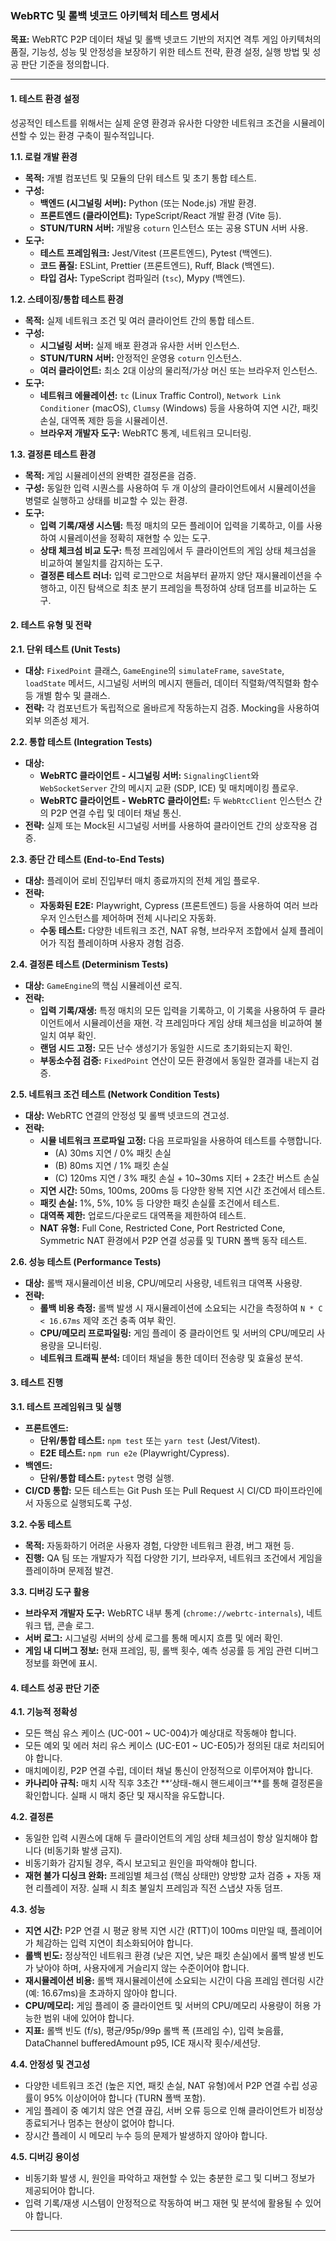 ### **WebRTC 및 롤백 넷코드 아키텍처 테스트 명세서**

**목표:** WebRTC P2P 데이터 채널 및 롤백 넷코드 기반의 저지연 격투 게임 아키텍처의 품질, 기능성, 성능 및 안정성을 보장하기 위한 테스트 전략, 환경 설정, 실행 방법 및 성공 판단 기준을 정의합니다.

---

#### **1. 테스트 환경 설정**

성공적인 테스트를 위해서는 실제 운영 환경과 유사한 다양한 네트워크 조건을 시뮬레이션할 수 있는 환경 구축이 필수적입니다.

**1.1. 로컬 개발 환경**

*   **목적:** 개별 컴포넌트 및 모듈의 단위 테스트 및 초기 통합 테스트.
*   **구성:**
    *   **백엔드 (시그널링 서버):** Python (또는 Node.js) 개발 환경.
    *   **프론트엔드 (클라이언트):** TypeScript/React 개발 환경 (Vite 등).
    *   **STUN/TURN 서버:** 개발용 `coturn` 인스턴스 또는 공용 STUN 서버 사용.
*   **도구:**
    *   **테스트 프레임워크:** Jest/Vitest (프론트엔드), Pytest (백엔드).
    *   **코드 품질:** ESLint, Prettier (프론트엔드), Ruff, Black (백엔드).
    *   **타입 검사:** TypeScript 컴파일러 (`tsc`), Mypy (백엔드).

**1.2. 스테이징/통합 테스트 환경**

*   **목적:** 실제 네트워크 조건 및 여러 클라이언트 간의 통합 테스트.
*   **구성:**
    *   **시그널링 서버:** 실제 배포 환경과 유사한 서버 인스턴스.
    *   **STUN/TURN 서버:** 안정적인 운영용 `coturn` 인스턴스.
    *   **여러 클라이언트:** 최소 2대 이상의 물리적/가상 머신 또는 브라우저 인스턴스.
*   **도구:**
    *   **네트워크 에뮬레이션:** `tc` (Linux Traffic Control), `Network Link Conditioner` (macOS), `Clumsy` (Windows) 등을 사용하여 지연 시간, 패킷 손실, 대역폭 제한 등을 시뮬레이션.
    *   **브라우저 개발자 도구:** WebRTC 통계, 네트워크 모니터링.

**1.3. 결정론 테스트 환경**

*   **목적:** 게임 시뮬레이션의 완벽한 결정론을 검증.
*   **구성:** 동일한 입력 시퀀스를 사용하여 두 개 이상의 클라이언트에서 시뮬레이션을 병렬로 실행하고 상태를 비교할 수 있는 환경.
*   **도구:**
    *   **입력 기록/재생 시스템:** 특정 매치의 모든 플레이어 입력을 기록하고, 이를 사용하여 시뮬레이션을 정확히 재현할 수 있는 도구.
    *   **상태 체크섬 비교 도구:** 특정 프레임에서 두 클라이언트의 게임 상태 체크섬을 비교하여 불일치를 감지하는 도구.
    *   **결정론 테스트 러너:** 입력 로그만으로 처음부터 끝까지 양단 재시뮬레이션을 수행하고, 이진 탐색으로 최초 분기 프레임을 특정하여 상태 덤프를 비교하는 도구.

#### **2. 테스트 유형 및 전략**

**2.1. 단위 테스트 (Unit Tests)**

*   **대상:** `FixedPoint` 클래스, `GameEngine`의 `simulateFrame`, `saveState`, `loadState` 메서드, 시그널링 서버의 메시지 핸들러, 데이터 직렬화/역직렬화 함수 등 개별 함수 및 클래스.
*   **전략:** 각 컴포넌트가 독립적으로 올바르게 작동하는지 검증. Mocking을 사용하여 외부 의존성 제거.

**2.2. 통합 테스트 (Integration Tests)**

*   **대상:**
    *   **WebRTC 클라이언트 - 시그널링 서버:** `SignalingClient`와 `WebSocketServer` 간의 메시지 교환 (SDP, ICE) 및 매치메이킹 플로우.
    *   **WebRTC 클라이언트 - WebRTC 클라이언트:** 두 `WebRtcClient` 인스턴스 간의 P2P 연결 수립 및 데이터 채널 통신.
*   **전략:** 실제 또는 Mock된 시그널링 서버를 사용하여 클라이언트 간의 상호작용 검증.

**2.3. 종단 간 테스트 (End-to-End Tests)**

*   **대상:** 플레이어 로비 진입부터 매치 종료까지의 전체 게임 플로우.
*   **전략:**
    *   **자동화된 E2E:** Playwright, Cypress (프론트엔드) 등을 사용하여 여러 브라우저 인스턴스를 제어하며 전체 시나리오 자동화.
    *   **수동 테스트:** 다양한 네트워크 조건, NAT 유형, 브라우저 조합에서 실제 플레이어가 직접 플레이하며 사용자 경험 검증.

**2.4. 결정론 테스트 (Determinism Tests)**

*   **대상:** `GameEngine`의 핵심 시뮬레이션 로직.
*   **전략:**
    *   **입력 기록/재생:** 특정 매치의 모든 입력을 기록하고, 이 기록을 사용하여 두 클라이언트에서 시뮬레이션을 재현. 각 프레임마다 게임 상태 체크섬을 비교하여 불일치 여부 확인.
    *   **랜덤 시드 고정:** 모든 난수 생성기가 동일한 시드로 초기화되는지 확인.
    *   **부동소수점 검증:** `FixedPoint` 연산이 모든 환경에서 동일한 결과를 내는지 검증.

**2.5. 네트워크 조건 테스트 (Network Condition Tests)**

*   **대상:** WebRTC 연결의 안정성 및 롤백 넷코드의 견고성.
*   **전략:**
    *   **시뮬 네트워크 프로파일 고정:** 다음 프로파일을 사용하여 테스트를 수행합니다.
        *   (A) 30ms 지연 / 0% 패킷 손실
        *   (B) 80ms 지연 / 1% 패킷 손실
        *   (C) 120ms 지연 / 3% 패킷 손실 + 10~30ms 지터 + 2초간 버스트 손실
    *   **지연 시간:** 50ms, 100ms, 200ms 등 다양한 왕복 지연 시간 조건에서 테스트.
    *   **패킷 손실:** 1%, 5%, 10% 등 다양한 패킷 손실률 조건에서 테스트.
    *   **대역폭 제한:** 업로드/다운로드 대역폭을 제한하여 테스트.
    *   **NAT 유형:** Full Cone, Restricted Cone, Port Restricted Cone, Symmetric NAT 환경에서 P2P 연결 성공률 및 TURN 폴백 동작 테스트.

**2.6. 성능 테스트 (Performance Tests)**

*   **대상:** 롤백 재시뮬레이션 비용, CPU/메모리 사용량, 네트워크 대역폭 사용량.
*   **전략:**
    *   **롤백 비용 측정:** 롤백 발생 시 재시뮬레이션에 소요되는 시간을 측정하여 `N * C < 16.67ms` 제약 조건 충족 여부 확인.
    *   **CPU/메모리 프로파일링:** 게임 플레이 중 클라이언트 및 서버의 CPU/메모리 사용량을 모니터링.
    *   **네트워크 트래픽 분석:** 데이터 채널을 통한 데이터 전송량 및 효율성 분석.

#### **3. 테스트 진행**

**3.1. 테스트 프레임워크 및 실행**

*   **프론트엔드:**
    *   **단위/통합 테스트:** `npm test` 또는 `yarn test` (Jest/Vitest).
    *   **E2E 테스트:** `npm run e2e` (Playwright/Cypress).
*   **백엔드:**
    *   **단위/통합 테스트:** `pytest` 명령 실행.
*   **CI/CD 통합:** 모든 테스트는 Git Push 또는 Pull Request 시 CI/CD 파이프라인에서 자동으로 실행되도록 구성.

**3.2. 수동 테스트**

*   **목적:** 자동화하기 어려운 사용자 경험, 다양한 네트워크 환경, 버그 재현 등.
*   **진행:** QA 팀 또는 개발자가 직접 다양한 기기, 브라우저, 네트워크 조건에서 게임을 플레이하며 문제점 발견.

**3.3. 디버깅 도구 활용**

*   **브라우저 개발자 도구:** WebRTC 내부 통계 (`chrome://webrtc-internals`), 네트워크 탭, 콘솔 로그.
*   **서버 로그:** 시그널링 서버의 상세 로그를 통해 메시지 흐름 및 에러 확인.
*   **게임 내 디버그 정보:** 현재 프레임, 핑, 롤백 횟수, 예측 성공률 등 게임 관련 디버그 정보를 화면에 표시.

#### **4. 테스트 성공 판단 기준**

**4.1. 기능적 정확성**

*   모든 핵심 유스 케이스 (UC-001 ~ UC-004)가 예상대로 작동해야 합니다.
*   모든 예외 및 에러 처리 유스 케이스 (UC-E01 ~ UC-E05)가 정의된 대로 처리되어야 합니다.
*   매치메이킹, P2P 연결 수립, 데이터 채널 통신이 안정적으로 이루어져야 합니다.
*   **카나리아 규칙:** 매치 시작 직후 3초간 **‘상태-해시 핸드셰이크’**를 통해 결정론을 확인합니다. 실패 시 매치 중단 및 재시작을 유도합니다.

**4.2. 결정론**

*   동일한 입력 시퀀스에 대해 두 클라이언트의 게임 상태 체크섬이 항상 일치해야 합니다 (비동기화 발생 금지).
*   비동기화가 감지될 경우, 즉시 보고되고 원인을 파악해야 합니다.
*   **재현 불가 디싱크 완화:** 프레임별 체크섬 (핵심 상태만) 양방향 교차 검증 + 자동 재현 리플레이 저장. 실패 시 최초 불일치 프레임과 직전 스냅샷 자동 덤프.

**4.3. 성능**

*   **지연 시간:** P2P 연결 시 평균 왕복 지연 시간 (RTT)이 100ms 미만일 때, 플레이어가 체감하는 입력 지연이 최소화되어야 합니다.
*   **롤백 빈도:** 정상적인 네트워크 환경 (낮은 지연, 낮은 패킷 손실)에서 롤백 발생 빈도가 낮아야 하며, 사용자에게 거슬리지 않는 수준이어야 합니다.
*   **재시뮬레이션 비용:** 롤백 재시뮬레이션에 소요되는 시간이 다음 프레임 렌더링 시간 (예: 16.67ms)을 초과하지 않아야 합니다.
*   **CPU/메모리:** 게임 플레이 중 클라이언트 및 서버의 CPU/메모리 사용량이 허용 가능한 범위 내에 있어야 합니다.
*   **지표:** 롤백 빈도 (f/s), 평균/95p/99p 롤백 폭 (프레임 수), 입력 늦음률, DataChannel bufferedAmount p95, ICE 재시작 횟수/세션당.

**4.4. 안정성 및 견고성**

*   다양한 네트워크 조건 (높은 지연, 패킷 손실, NAT 유형)에서 P2P 연결 수립 성공률이 95% 이상이어야 합니다 (TURN 폴백 포함).
*   게임 플레이 중 예기치 않은 연결 끊김, 서버 오류 등으로 인해 클라이언트가 비정상 종료되거나 멈추는 현상이 없어야 합니다.
*   장시간 플레이 시 메모리 누수 등의 문제가 발생하지 않아야 합니다.

**4.5. 디버깅 용이성**

*   비동기화 발생 시, 원인을 파악하고 재현할 수 있는 충분한 로그 및 디버그 정보가 제공되어야 합니다.
*   입력 기록/재생 시스템이 안정적으로 작동하여 버그 재현 및 분석에 활용될 수 있어야 합니다.

---
